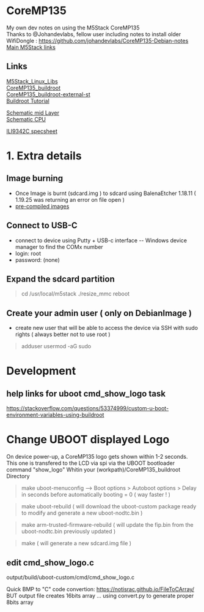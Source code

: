 # CoreMP135
My own dev notes on using the M5Stack CoreMP135<br>
Thanks to @Johandevlabs, fellow user including notes to install older WifiDongle : https://github.com/johandevlabs/CoreMP135-Debian-notes<br>
[Main M5Stack links](https://docs.m5stack.com/en/guide/linux/coremp135/image)


## Links
[M5Stack_Linux_Libs](https://github.com/m5stack/M5Stack_Linux_Libs)<br>
[CoreMP135_buildroot](https://github.com/m5stack/CoreMP135_buildroot)<br>
[CoreMP135_buildroot-external-st](https://github.com/m5stack/CoreMP135_buildroot-external-st)<br>
[Buildroot Tutorial](https://bootlin.com/doc/training/buildroot/buildroot-slides.pdf)<br>

[Schematic mid Layer](https://m5stack-doc.oss-cn-shenzhen.aliyuncs.com/497/Sch_M5_CoreMP1_MidLayer_2024-04-24.pdf)<br>
[Schematic CPU ](https://m5stack-doc.oss-cn-shenzhen.aliyuncs.com/497/Sch_M5_CoreMP135_2024-04-24.pdf)<br>

[ILI9342C specsheet](https://www.orientdisplay.com/wp-content/uploads/2021/02/ILI9342C_AN_01_20111228.pdf)<br>

# 1. Extra details
## Image burning
- Once Image is burnt (sdcard.img ) to sdcard using BalenaEtcher 1.18.11 ( 1.19.25 was returning an error on file open )
- [pre-compiled images](https://docs.m5stack.com/en/guide/linux/coremp135/image#1.download%20image%20file)

## Connect to USB-C
- connect to device using Putty + USB-c interface
-- Windows device manager to find the COMx number
- login: root
- password: (none) <enter><enter>

## Expand the sdcard partition
> cd /usr/local/m5stack
> ./resize_mmc
> reboot

## Create your admin user ( only on DebianImage )
- create new user that will be able to access the device via SSH with sudo rights ( always better not to use root )
> adduser <user1>
> usermod -aG sudo <user1>

# Development
## help links for uboot cmd_show_logo task
https://stackoverflow.com/questions/53374999/custom-u-boot-environment-variables-using-buildroot



# Change UBOOT displayed Logo
On device power-up, a CoreMP135 logo gets shown within 1-2 seconds.  This one is transfered to the LCD via spi via the UBOOT bootloader command "show_logo"
Whitin your (workpath)/CoreMP135_buildroot  Directory
> make uboot-menuconfig
--> Boot options > Autoboot options > Delay in seconds before automatically booting = 0   ( way faster ! )

> make uboot-rebuild
( will download the uboot-custom package ready to modify and generate a new uboot-nodtc.bin )

> make arm-trusted-firmware-rebuild
( will update the fip.bin from the uboot-nodtc.bin previously updated )


> make
( will generate a new sdcard.img file )

## edit cmd_show_logo.c
output/build/uboot-custom/cmd/cmd_show_logo.c

Quick BMP to "C" code convertion: https://notisrac.github.io/FileToCArray/
BUT output file creates 16bits array ...
using convert.py to generate proper 8bits array



